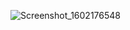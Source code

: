 ![Screenshot_1602176548](https://user-images.githubusercontent.com/26844387/95490868-7b2a4e00-09b6-11eb-903f-c68a2327e8dd.png)
